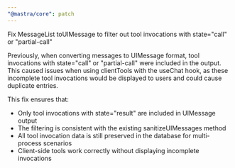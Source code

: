 ```yaml
---
"@mastra/core": patch
---
```


Fix MessageList toUIMessage to filter out tool invocations with state="call" or "partial-call"

Previously, when converting messages to UIMessage format, tool invocations with state="call" or "partial-call" were included in the output. This caused issues when using clientTools with the useChat hook, as these incomplete tool invocations would be displayed to users and could cause duplicate entries.

This fix ensures that:
- Only tool invocations with state="result" are included in UIMessage output
- The filtering is consistent with the existing sanitizeUIMessages method
- All tool invocation data is still preserved in the database for multi-process scenarios
- Client-side tools work correctly without displaying incomplete invocations